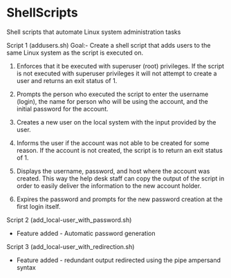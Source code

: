 # ShellScripts
Shell scripts that automate Linux system administration tasks

Script 1 (addusers.sh)
Goal:- Create a shell script that adds users to the same Linux system as the script is executed on.

1. Enforces that it be executed with superuser (root) privileges.  If the script is not executed with superuser privileges it will not attempt to create a user and        returns an exit status of 1.

2. Prompts the person who executed the script to enter the username (login), the name for person who will be using the account, and the initial password for the account.

3. Creates a new user on the local system with the input provided by the user.

4. Informs the user if the account was not able to be created for some reason.  If the account is not created, the script is to return an exit status of 1.

5. Displays the username, password, and host where the account was created.  This way the help desk staff can copy the output of the script in order to easily deliver the information to the new account holder.

6. Expires the password and prompts for the new password creation at the first login itself.

Script 2 (add_local-user_with_password.sh)
- Feature added - Automatic password generation

Script 3 (add_local-user_with_redirection.sh)
- Feature added - redundant output redirected using the pipe ampersand syntax
